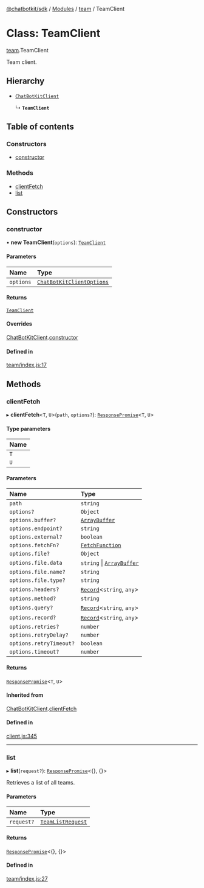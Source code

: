 [@chatbotkit/sdk](../README.md) / [Modules](../modules.md) / [team](../modules/team.md) / TeamClient

# Class: TeamClient

[team](../modules/team.md).TeamClient

Team client.

## Hierarchy

- [`ChatBotKitClient`](client.ChatBotKitClient.md)

  ↳ **`TeamClient`**

## Table of contents

### Constructors

- [constructor](team.TeamClient.md#constructor)

### Methods

- [clientFetch](team.TeamClient.md#clientfetch)
- [list](team.TeamClient.md#list)

## Constructors

### constructor

• **new TeamClient**(`options`): [`TeamClient`](team.TeamClient.md)

#### Parameters

| Name | Type |
| :------ | :------ |
| `options` | [`ChatBotKitClientOptions`](../interfaces/client.ChatBotKitClientOptions.md) |

#### Returns

[`TeamClient`](team.TeamClient.md)

#### Overrides

[ChatBotKitClient](client.ChatBotKitClient.md).[constructor](client.ChatBotKitClient.md#constructor)

#### Defined in

[team/index.js:17](https://github.com/chatbotkit/node-sdk/blob/main/packages/sdk/src/team/index.js#L17)

## Methods

### clientFetch

▸ **clientFetch**\<`T`, `U`\>(`path`, `options?`): [`ResponsePromise`](client.ResponsePromise.md)\<`T`, `U`\>

#### Type parameters

| Name |
| :------ |
| `T` |
| `U` |

#### Parameters

| Name | Type |
| :------ | :------ |
| `path` | `string` |
| `options?` | `Object` |
| `options.buffer?` | [`ArrayBuffer`]( https://developer.mozilla.org/docs/Web/JavaScript/Reference/Global_Objects/ArrayBuffer ) |
| `options.endpoint?` | `string` |
| `options.external?` | `boolean` |
| `options.fetchFn?` | [`FetchFunction`](../modules/client.md#fetchfunction) |
| `options.file?` | `Object` |
| `options.file.data` | `string` \| [`ArrayBuffer`]( https://developer.mozilla.org/docs/Web/JavaScript/Reference/Global_Objects/ArrayBuffer ) |
| `options.file.name?` | `string` |
| `options.file.type?` | `string` |
| `options.headers?` | [`Record`]( https://www.typescriptlang.org/docs/handbook/utility-types.html#recordkeys-type )\<`string`, `any`\> |
| `options.method?` | `string` |
| `options.query?` | [`Record`]( https://www.typescriptlang.org/docs/handbook/utility-types.html#recordkeys-type )\<`string`, `any`\> |
| `options.record?` | [`Record`]( https://www.typescriptlang.org/docs/handbook/utility-types.html#recordkeys-type )\<`string`, `any`\> |
| `options.retries?` | `number` |
| `options.retryDelay?` | `number` |
| `options.retryTimeout?` | `boolean` |
| `options.timeout?` | `number` |

#### Returns

[`ResponsePromise`](client.ResponsePromise.md)\<`T`, `U`\>

#### Inherited from

[ChatBotKitClient](client.ChatBotKitClient.md).[clientFetch](client.ChatBotKitClient.md#clientfetch)

#### Defined in

[client.js:345](https://github.com/chatbotkit/node-sdk/blob/main/packages/sdk/src/client.js#L345)

___

### list

▸ **list**(`request?`): [`ResponsePromise`](client.ResponsePromise.md)\<{}, {}\>

Retrieves a list of all teams.

#### Parameters

| Name | Type |
| :------ | :------ |
| `request?` | [`TeamListRequest`](../modules/team_v1.md#teamlistrequest) |

#### Returns

[`ResponsePromise`](client.ResponsePromise.md)\<{}, {}\>

#### Defined in

[team/index.js:27](https://github.com/chatbotkit/node-sdk/blob/main/packages/sdk/src/team/index.js#L27)
